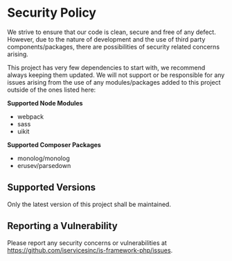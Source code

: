 # Security Policy

We strive to ensure that our code is clean, secure and free of any defect. 
However, due to the nature of development and the use of third party components/packages, 
there are possibilities of security related concerns arising.

This project has very few dependencies to start with, we recommend always keeping them updated. 
We will not support or be responsible for any issues arising from the use of any modules/packages 
added to this project outside of the ones listed here:

**Supported Node Modules**
* webpack
* sass
* uikit

**Supported Composer Packages**
* monolog/monolog
* erusev/parsedown


## Supported Versions

Only the latest version of this project shall be maintained.

## Reporting a Vulnerability

Please report any security concerns or vulnerabilities at https://github.com/iservicesinc/is-framework-php/issues.

